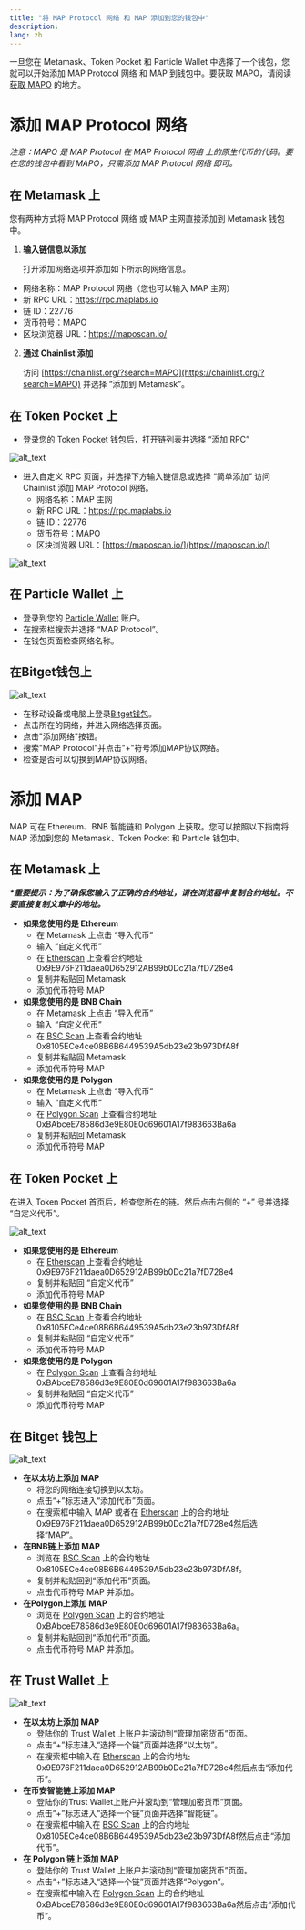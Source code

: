 ```yaml
---
title: "将 MAP Protocol 网络 和 MAP 添加到您的钱包中"
description: 
lang: zh
---
```


一旦您在 Metamask、Token Pocket 和 Particle Wallet 中选择了一个钱包，您就可以开始添加 MAP Protocol 网络 和 MAP 到钱包中。要获取 MAPO，请阅读 [获取 MAPO](/get-map) 的地方。


# **添加 MAP Protocol 网络**

_注意：MAPO 是 MAP Protocol 在 MAP Protocol 网络 上的原生代币的代码。要在您的钱包中看到 MAPO，只需添加 MAP Protocol 网络 即可。_


## **在 Metamask 上**

您有两种方式将 MAP Protocol 网络 或 MAP 主网直接添加到 Metamask 钱包中。



1. **输入链信息以添加**

    打开添加网络选项并添加如下所示的网络信息。

* 网络名称：MAP Protocol 网络（您也可以输入 MAP 主网）
* 新 RPC URL：https://rpc.maplabs.io
* 链 ID：22776
* 货币符号：MAPO
* 区块浏览器 URL：https://maposcan.io/
2. **通过 Chainlist 添加**

    访问 [https://chainlist.org/?search=MAPO](https://chainlist.org/?search=MAPO) 并选择 “添加到 Metamask”。



## **在 Token Pocket 上**



* 登录您的 Token Pocket 钱包后，打开链列表并选择 “添加 RPC”

    


![alt_text](/images/article/images/add-map-relay-chain-1.png "image_tooltip")


* 进入自定义 RPC 页面，并选择下方输入链信息或选择 “简单添加” 访问 Chainlist 添加 MAP Protocol 网络。
    * 网络名称：MAP 主网
    * 新 RPC URL：https://rpc.maplabs.io
    * 链 ID：22776
    * 货币符号：MAPO
    * 区块浏览器 URL：[https://maposcan.io/](https://maposcan.io/)





![alt_text](/images/article/images/add-map-relay-chain-2.png "image_tooltip")



## **在 Particle Wallet 上**



* 登录到您的 [Particle Wallet](https://wallet.particle.network/) 账户。
* 在搜索栏搜索并选择 “MAP Protocol”。
* 在钱包页面检查网络名称。

## 在Bitget钱包上

![alt_text](/images/article/images/add-map-relay-chain-4.png "image_tooltip")

* 在移动设备或电脑上登录[Bitget钱包](https://web3.bitget.com/en)。
* 点击所在的网络，并进入网络选择页面。
* 点击"添加网络"按钮。
* 搜索"MAP Protocol"并点击"+"符号添加MAP协议网络。
* 检查是否可以切换到MAP协议网络。

# **添加 MAP**

MAP 可在 Ethereum、BNB 智能链和 Polygon 上获取。您可以按照以下指南将 MAP 添加到您的 Metamask、Token Pocket 和 Particle 钱包中。


## **在 Metamask 上**

**_*重要提示：为了确保您输入了正确的合约地址，请在浏览器中复制合约地址。不要直接复制文章中的地址。_**



* **如果您使用的是 Ethereum**
    * 在 Metamask 上点击 “导入代币”
    * 输入 “自定义代币”
    * 在 [Etherscan](https://etherscan.io/token/0x9e976f211daea0d652912ab99b0dc21a7fd728e4) 上查看合约地址 0x9E976F211daea0D652912AB99b0Dc21a7fD728e4
    * 复制并粘贴回 Metamask
    * 添加代币符号 MAP
* **如果您使用的是 BNB Chain**
    * 在 Metamask 上点击 “导入代币”
    * 输入 “自定义代币”
    * 在 [BSC Scan](https://bscscan.com/address/0x8105ECe4ce08B6B6449539A5db23e23b973DfA8f) 上查看合约地址 0x8105ECe4ce08B6B6449539A5db23e23b973DfA8f
    * 复制并粘贴回 Metamask
    * 添加代币符号 MAP
* **如果您使用的是 Polygon**
    * 在 Metamask 上点击 “导入代币”
    * 输入 “自定义代币”
    * 在 [Polygon Scan](https://polygonscan.com/address/0xBAbceE78586d3e9E80E0d69601A17f983663Ba6a) 上查看合约地址 0xBAbceE78586d3e9E80E0d69601A17f983663Ba6a
    * 复制并粘贴回 Metamask
    * 添加代币符号 MAP


## **在 Token Pocket 上**

在进入 Token Pocket 首页后，检查您所在的链。然后点击右侧的 “+” 号并选择 “自定义代币”。




![alt_text](/images/article/images/add-map-relay-chain-3.png "image_tooltip")




* **如果您使用的是 Ethereum**
    * 在 [Etherscan](https://etherscan.io/token/0x9e976f211daea0d652912ab99b0dc21a7fd728e4) 上查看合约地址 0x9E976F211daea0D652912AB99b0Dc21a7fD728e4
    * 复制并粘贴回 “自定义代币”
    * 添加代币符号 MAP
* **如果您使用的是 BNB Chain**
    * 在 [BSC Scan](https://bscscan.com/address/0x8105ECe4ce08B6B6449539A5db23e23b973DfA8f) 上查看合约地址 0x8105ECe4ce08B6B6449539A5db23e23b973DfA8f
    * 复制并粘贴回 “自定义代币”
    * 添加代币符号 MAP
* **如果您使用的是 Polygon**
    * 在 [Polygon Scan](https://polygonscan.com/address/0xBAbceE78586d3e9E80E0d69601A17f983663Ba6a) 上查看合约地址 0xBAbceE78586d3e9E80E0d69601A17f983663Ba6a
    * 复制并粘贴回 “自定义代币”
    * 添加代币符号 MAP

## **在 Bitget 钱包上**

![alt_text](/images/article/images/add-map-relay-chain-6.png "image_tooltip")


* **在以太坊上添加 MAP**
    * 将您的网络连接切换到以太坊。
    * 点击“+”标志进入“添加代币”页面。
    * 在搜索框中输入 MAP 或者在 [Etherscan](https://etherscan.io/token/0x9e976f211daea0d652912ab99b0dc21a7fd728e4) 上的合约地址0x9E976F211daea0D652912AB99b0Dc21a7fD728e4然后选择“MAP”。
* **在BNB链上添加 MAP**
    * 浏览在 [BSC Scan](https://bscscan.com/address/0x8105ECe4ce08B6B6449539A5db23e23b973DfA8f) 上的合约地址0x8105ECe4ce08B6B6449539A5db23e23b973DfA8f。
    * 复制并粘贴回到“添加代币”页面。
    * 点击代币符号 MAP 并添加。
* **在Polygon上添加 MAP**
    * 浏览在 [Polygon Scan](https://polygonscan.com/address/0xBAbceE78586d3e9E80E0d69601A17f983663Ba6a) 上的合约地址0xBAbceE78586d3e9E80E0d69601A17f983663Ba6a。
    * 复制并粘贴回到“添加代币”页面。
    * 点击代币符号 MAP 并添加。



## **在 Trust Wallet 上**

![alt_text](/images/article/images/add-map-relay-chain-5.png "image_tooltip")


* **在以太坊上添加 MAP**
    * 登陆你的 Trust Wallet 上账户并滚动到“管理加密货币”页面。
    * 点击“+”标志进入“选择一个链”页面并选择“以太坊”。
    * 在搜索框中输入在 [Etherscan](https://etherscan.io/token/0x9e976f211daea0d652912ab99b0dc21a7fd728e4) 上的合约地址0x9E976F211daea0D652912AB99b0Dc21a7fD728e4然后点击“添加代币”。
* **在币安智能链上添加 MAP**
    * 登陆你的Trust Wallet上账户并滚动到“管理加密货币”页面。
    * 点击“+”标志进入“选择一个链”页面并选择“智能链”。
    * 在搜索框中输入在 [BSC Scan](https://bscscan.com/address/0x8105ECe4ce08B6B6449539A5db23e23b973DfA8f) 上的合约地址0x8105ECe4ce08B6B6449539A5db23e23b973DfA8f然后点击“添加代币”。
* **在 Polygon 链上添加 MAP**
    * 登陆你的 Trust Wallet 上账户并滚动到“管理加密货币”页面。
    * 点击“+”标志进入“选择一个链”页面并选择“Polygon”。
    * 在搜索框中输入在 [Polygon Scan](https://polygonscan.com/address/0xBAbceE78586d3e9E80E0d69601A17f983663Ba6a) 上的合约地址0xBAbceE78586d3e9E80E0d69601A17f983663Ba6a然后点击“添加代币”。